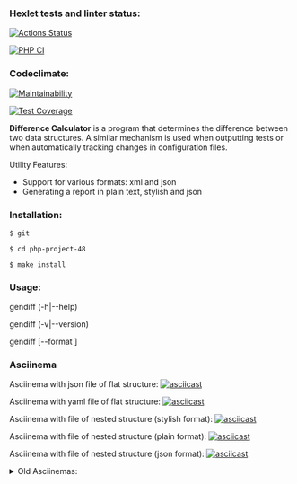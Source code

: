### Hexlet tests and linter status:

[![Actions Status](https://github.com/Karamysh/php-project-48/workflows/hexlet-check/badge.svg)](https://github.com/Karamysh/php-project-48/actions)

[![PHP CI](https://github.com/Karamysh/php-project-48/actions/workflows/php.yml/badge.svg)](https://github.com/Karamysh/php-project-48/actions/workflows/php.yml)

### Codeclimate:

[![Maintainability](https://api.codeclimate.com/v1/badges/029396f1068d07a15256/maintainability)](https://codeclimate.com/github/Karamysh/php-project-48/maintainability)

[![Test Coverage](https://api.codeclimate.com/v1/badges/029396f1068d07a15256/test_coverage)](https://codeclimate.com/github/Karamysh/php-project-48/test_coverage)

**Difference Calculator** is a program that determines the difference between two data structures. A similar mechanism is used when outputting tests or when automatically tracking changes in configuration files.

Utility Features:

- Support for various formats: xml and json
- Generating a report in plain text, stylish and json

### Installation:

```
$ git

$ cd php-project-48

$ make install
```

### Usage:

gendiff (-h|--help)

gendiff (-v|--version)

gendiff [--format ]

### Asciinema

Asciinema with json file of flat structure:
[![asciicast](https://asciinema.org/a/610669.svg)](https://asciinema.org/a/610669)

Asciinema with yaml file of flat structure:
[![asciicast](https://asciinema.org/a/610680.svg)](https://asciinema.org/a/610680)

Asciinema with file of nested structure (stylish format):
[![asciicast](https://asciinema.org/a/610681.svg)](https://asciinema.org/a/610681)

Asciinema with file of nested structure (plain format):
[![asciicast](https://asciinema.org/a/610683.svg)](https://asciinema.org/a/610683)

Asciinema with file of nested structure (json format):
[![asciicast](https://asciinema.org/a/610700.svg)](https://asciinema.org/a/610700)

<details>

  <summary> Old Asciinemas:</summary>

[![asciicast](https://asciinema.org/a/610232.svg)](https://asciinema.org/a/610232)

[![asciicast](https://asciinema.org/a/610234.svg)](https://asciinema.org/a/610234)

[![asciicast](https://asciinema.org/a/610353.svg)](https://asciinema.org/a/610353)

</details>
